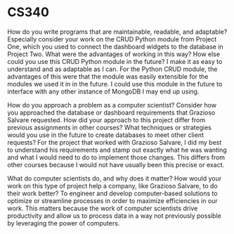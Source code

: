 # CS340
How do you write programs that are maintainable, readable, and adaptable? Especially consider your work on the CRUD Python module from Project One, which you used to connect the dashboard widgets to the database in Project Two. What were the advantages of working in this way? How else could you use this CRUD Python module in the future?
I make it as easy to understand and as adaptable as I can. For the Python CRUD module, the advantages of this were that the module was easily extensible for the modules we used it in in the future. I could use this module in the future to interface with any other instance of MongoDB I may end up using.


How do you approach a problem as a computer scientist? Consider how you approached the database or dashboard requirements that Grazioso Salvare requested. How did your approach to this project differ from previous assignments in other courses? What techniques or strategies would you use in the future to create databases to meet other client requests?
For the project that worked with Grazioso Salvare, I did my best to understand his requirements and stamp out exactly what he was wanting and what I would need to do to implement those changes. This differs from other courses because I would not have usually been this precise or exact. 


What do computer scientists do, and why does it matter? How would your work on this type of project help a company, like Grazioso Salvare, to do their work better?
To engineer and develop computer-based solutions to optimize or streamline processes in order to maximize efficiencies in our work. This matters because the work of computer scientists drive productivity and allow us to process data in a way not previously possible by leveraging the power of computers. 
